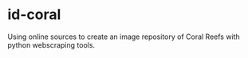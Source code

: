 # id-coral
Using online sources to create an image repository of Coral Reefs with python webscraping tools.
